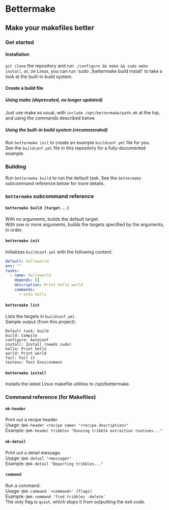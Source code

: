# Bettermake
## Make your makefiles better
### Get started
#### Installation
`git clone` the repository and run `./configure && make && sudo make install`, or, on Linux, you can run 'sudo ./bettermake build install' to take a look at the built-in build system.

#### Create a build file
##### Using make (deprecated, no longer updated)
Just use make as usual, with `include /opt/bettermake/path.mk` at the top, and using the commands described below.
##### Using the built-in build system (recommended)
Run `bettermake init` to create an example `buildconf.yml` file for you. \
See the `buildconf.yml` file in this repository for a fully-documented example.

### Building
Run `bettermake build` to run the default task.
See the `bettermake` subcommand reference below for more details.

### `bettermake` subcommand reference
#### `bettermake build [target...]`
With no arguments, builds the default target. \
With one or more arguments, builds the targets specified by the arguments, in order.

#### `bettermake init`
Initializes `buildconf.yml` with the following content:
```yaml
default: helloworld
env: ""
tasks:
  - name: helloworld
    depends: []
    description: Print hello world
    commands:
      - echo hello
```

#### `bettermake list`
Lists the targets in `buildconf.yml`. \
Sample output (from this project):
```
Default task: build
build: Compile
configure: Autoconf
install: Install (needs sudo)
hello: Print hello
world: Print world
fail: Fail it
testenv: Test Environment
```

#### `bettermake install`
Installs the latest Linux makefile utilities to /opt/bettermake.

### Command reference (for Makefiles)
#### `mk-header`
Print out a recipe header. \
Usage: `@mk-header <recipe name> "<recipe description>"` \
Example: `@mk-header tribbles "Running tribble extraction routines..."`

#### `mk-detail`
Print out a detail message. \
Usage: `@mk-detail "<message>"` \
Example: `@mk-detail "Deporting tribbles..."`

#### `command`
Run a command. \
Usage: `@mk-command '<command>' [flags]` \
Example: `@mk-command 'find tribbles -delete'` \
The only flag is `quiet`, which stops it from outputting the exit code.
